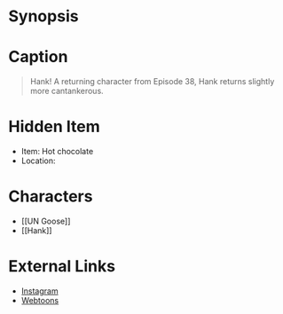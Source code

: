 # Synopsis


# Caption
> Hank! A returning character from Episode 38, Hank returns slightly more cantankerous.

# Hidden Item
* Item: Hot chocolate
* Location: <spoiler></spoiler>

# Characters
* [[UN Goose]]
* [[Hank]]

# External Links
* [Instagram](https://www.instagram.com/p/CdY3AZlsBuW/?igshid=YmMyMTA2M2Y=)
* [Webtoons](https://www.webtoons.com/en/challenge/twistwood-tales/110-hank/viewer?title_no=344740&episode_no=120)